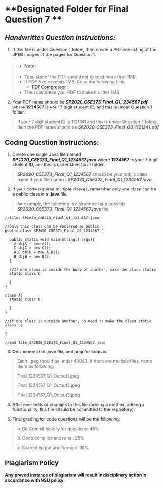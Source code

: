 # **Designated Folder for Final Question 7 **

## _Handwritten Question instructions:_

1. If this file is under Question 1 folder, then create a PDF consisting of the JPEG images of the pages for Question 1.

>* #### Note:
>  * Total size of the PDF should not exceed more than 1MB.
>  * If PDF Size exceeds 1MB, Go to the following Link:
>    * [PDF Compressor](https://www.ilovepdf.com/compress_pdf) ;
>  * Then compress your PDF to make it under 1MB.

2. Your PDF name should be _**SP2020_CSE373_Final_Q1_1234567.pdf**_ where **1234567** is your 7 digit student ID, and this is under Question 1 folder.

> If your 7 digit student ID is 1121341 and this is under Question 3 folder, then the PDF name should be _**SP2020_CSE373_Final_Q3_1121341.pdf**_

## Coding Question Instructions:

1. Create one single Java file named _**SP2020_CSE373_Final_Q1_1234567.java**_ where **1234567** is your 7 digit student ID, and this is under Question 1 folder.

> _**SP2020_CSE373_Final_Q1_1234567**_ should be your public class name if your file name is _**SP2020_CSE373_Final_Q1_1234567.java**_ .

2. If your code requires multiple classes, remember only one class can be a public class in a **.java** file.

> for example, the following is a structure for a possible _**SP2020_CSE373_Final_Q1_1234567.java**_ file.

```
//file: SP2020_CSE373_Final_Q1_1234567.java

//Only this class can be declared as public
public class SP2020_CSE373_Final_Q1_1234567 {

  public static void main(String[] args){
    A objA = new A();
    C objC = new C();
    A.D objD = new A.D();
    B objB = new B();
  }

  //If one class is inside the body of another, make the class static
  static class C{

  }
}

class A{
  static class D{

  }
}

//If one class is outside another, no need to make the class static
class B{

}

//End file SP2020_CSE373_Final_Q1_1234567.java
```

3. Only commit the .java file, and jpeg for outputs.
> Each .jpeg should be under 400KB. If there are multiple files, name them as following:
>
> Final_1234567_Q1_Output1.jpeg
>
> Final_1234567_Q1_Output2.jpeg
>
> Final_1234567_Q1_Output3.jpeg


4. After ever edits or changes to this file (adding a method, adding a functionality, this file should be committed to the repository).

5. Final grading for code questions will be the following:
>
> a. Git Commit history for questions: 45%
>
> b. Code compiles and runs : 25%
>
> c. Correct output and formats: 30%

## Plagiarism Policy
**Any proved instance of plagiarism will result in disciplinary action in accordance with NSU policy.**
